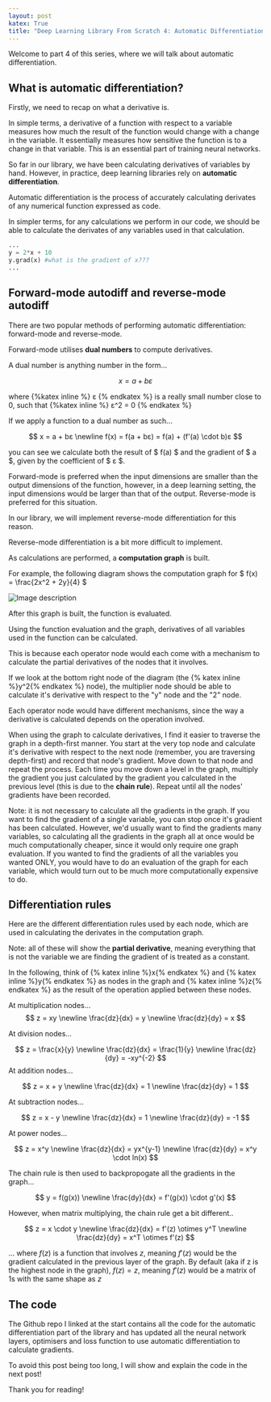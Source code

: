 ```yaml
---
layout: post
katex: True
title: "Deep Learning Library From Scratch 4: Automatic Differentiation"
---
```



Welcome to part 4 of this series, where we will talk about automatic differentiation. 

## What is automatic differentiation?

Firstly, we need to recap on what a derivative is. 

In simple terms, a derivative of a function with respect to a variable measures how much the result of the function would change with a change in the variable. It essentially measures how sensitive the function is to a change in that variable. This is an essential part of training neural networks.

So far in our library, we have been calculating derivatives of variables by hand. However, in practice, deep learning libraries rely on **automatic differentiation**.

Automatic differentiation is the process of accurately calculating derivates of any numerical function expressed as code. 

In simpler terms, for any calculations we perform in our code, we should be able to calculate the derivates of any variables used in that calculation.

```python
...
y = 2*x + 10
y.grad(x) #what is the gradient of x???
...
```

## Forward-mode autodiff and reverse-mode autodiff

There are two popular methods of performing automatic differentiation: forward-mode and reverse-mode.

Forward-mode utilises **dual numbers** to compute derivatives.

A dual number is anything number in the form...

$$
x = a + bε
$$

where {%katex inline %} ε {% endkatex %} is a really small number close to 0, such that {%katex inline %} ε^2 = 0 {% endkatex %}

If we apply a function to a dual number as such...

$$
x = a + bε \newline
f(x) = f(a + bε) = f(a) + (f'(a) \cdot b)ε
$$

you can see we calculate both the result of $ f(a) $ and the gradient of $ a $, given by the coefficient of $ ε $.

Forward-mode is preferred when the input dimensions are smaller than the output dimensions of the function, however, in a deep learning setting, the input dimensions would be larger than that of the output. Reverse-mode is preferred for this situation.

In our library, we will implement reverse-mode differentiation for this reason.

Reverse-mode differentiation is a bit more difficult to implement.

As calculations are performed, a **computation graph** is built.

For example, the following diagram shows the computation graph for $
f(x) = \frac{2x^2 + 2y}{4}
$


![Image description](https://dev-to-uploads.s3.amazonaws.com/uploads/articles/s3iqp262sft3tk4szd21.png)

After this graph is built, the function is evaluated.

Using the function evaluation and the graph, derivatives of all variables used in the function can be calculated.

This is because each operator node would each come with a mechanism to calculate the partial derivatives of the nodes that it involves.

If we look at the bottom right node of the diagram (the {% katex inline %}y^2{% endkatex %} node), the multiplier node should be able to calculate it's derivative with respect to the "y" node and the "2" node. 

Each operator node would have different mechanisms, since the way a derivative is calculated depends on the operation involved.

When using the graph to calculate derivatives, I find it easier to traverse the graph in a depth-first manner. You start at the very top node and calculate it's derivative with respect to the next node (remember, you are traversing depth-first) and record that node's gradient. Move down to that node and repeat the process. Each time you move down a level in the graph, multiply the gradient you just calculated by the gradient you calculated in the previous level (this is due to the **chain rule**). Repeat until all the nodes' gradients have been recorded.

Note: it is not necessary to calculate all the gradients in the graph. If you want to find the gradient of a single variable, you can stop once it's gradient has been calculated. However, we'd usually want to find the gradients many variables, so calculating all the gradients in the graph all at once would be much computationally cheaper, since it would only require one graph evaluation. If you wanted to find the gradients of all the variables you wanted ONLY, you would have to do an evaluation of the graph for each variable, which would turn out to be much more computationally expensive to do. 

## Differentiation rules

Here are the different differentiation rules used by each node, which are used in calculating the derivates in the computation graph.

Note: all of these will show the **partial derivative**, meaning everything that is not the variable we are finding the gradient of is treated as a constant.


In the following, think of {% katex inline %}x{% endkatex %} and {% katex inline %}y{% endkatex %} as nodes in the graph and {% katex inline %}z{% endkatex %} as the result of the operation applied between these nodes.


At multiplication nodes...
$$
z = xy \newline  
\frac{dz}{dx} = y \newline
\frac{dz}{dy} = x
$$

At division nodes...

$$
z = \frac{x}{y} \newline  
\frac{dz}{dx} = \frac{1}{y} \newline
\frac{dz}{dy} = -xy^{-2}
$$
At addition nodes...

$$
z = x + y \newline  
\frac{dz}{dx} = 1 \newline  
\frac{dz}{dy} = 1
$$

At subtraction nodes...

$$
z = x - y \newline  
\frac{dz}{dx} = 1 \newline  
\frac{dz}{dy} = -1
$$

At power nodes...

$$
z = x^y \newline   
\frac{dz}{dx} = yx^{y-1} \newline  
\frac{dz}{dy} = x^y \cdot ln(x)
$$

The chain rule is then used to backpropogate all the gradients in the graph...

$$
y = f(g(x)) \newline
\frac{dy}{dx} = f'(g(x)) \cdot g'(x)
$$

However, when matrix multiplying, the chain rule get a bit different..

$$
z = x \cdot y \newline
\frac{dz}{dx} = f'(z) \otimes y^T \newline
\frac{dz}{dy} = x^T \otimes f'(z)
$$

... where $f(z)$ is a function that involves $z$, meaning $f'(z)$ would be the gradient calculated in the previous layer of the graph. By default (aka if z is the highest node in the graph), $f(z) = z$, meaning $f'(z)$ would be a matrix of 1s with the same shape as $z$

## The code

The Github repo I linked at the start contains all the code for the automatic differentiation part of the library and has updated all the neural network layers, optimisers and loss function to use automatic differentiation to calculate gradients.

To avoid this post being too long, I will show and explain the code in the next post!

Thank you for reading! 



